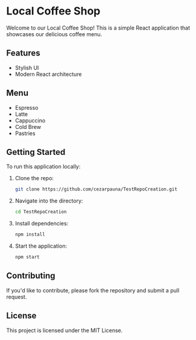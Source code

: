 # Local Coffee Shop

Welcome to our Local Coffee Shop! This is a simple React application that showcases our delicious coffee menu.

## Features
- Stylish UI
- Modern React architecture

## Menu
- Espresso
- Latte
- Cappuccino
- Cold Brew
- Pastries

## Getting Started
To run this application locally:
1. Clone the repo:
   ```bash
   git clone https://github.com/cezarpauna/TestRepoCreation.git
   ```
2. Navigate into the directory:
   ```bash
   cd TestRepoCreation
   ```
3. Install dependencies:
   ```bash
   npm install
   ```
4. Start the application:
   ```bash
   npm start
   ```

## Contributing
If you'd like to contribute, please fork the repository and submit a pull request.

## License
This project is licensed under the MIT License.